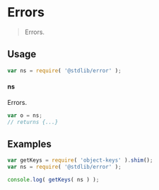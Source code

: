 # Errors

> Errors.

<section class="usage">

## Usage

```javascript
var ns = require( '@stdlib/error' );
```

#### ns

Errors.

```javascript
var o = ns;
// returns {...}
```

</section>

<!-- /.usage -->

<section class="examples">

## Examples

<!-- TODO: better examples -->

```javascript
var getKeys = require( 'object-keys' ).shim();
var ns = require( '@stdlib/error' );

console.log( getKeys( ns ) );
```

</section>

<!-- /.examples -->

<section class="links">

</section>

<!-- /.links -->
